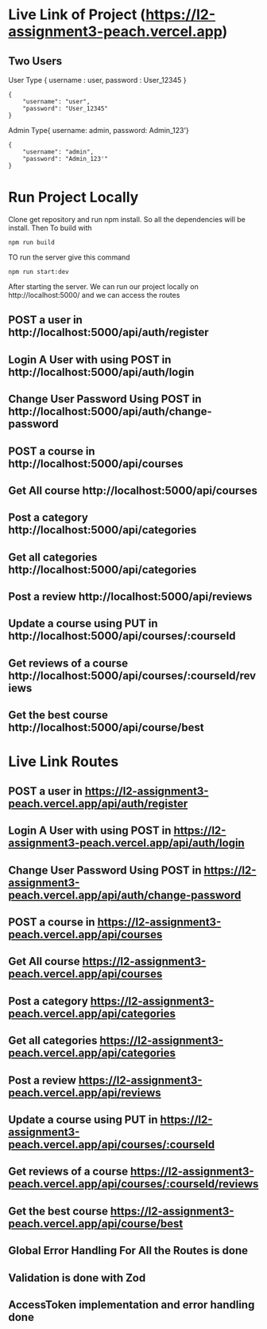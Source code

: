 # Live Link of Project (https://l2-assignment3-peach.vercel.app)

## Two Users 
User Type {
username : user,
password : User_12345 }

```
{
    "username": "user",
    "password": "User_12345"
}

```

Admin Type{ 
username: admin,
password: Admin_123'}

```
{
    "username": "admin",
    "password": "Admin_123'"
}

```

# Run Project Locally
Clone get repository and run npm install. So all the dependencies will be install.
Then To build with 
```
npm run build
```
TO run the server give this command
```
npm run start:dev
```
After starting the server. We can run our project locally on http://localhost:5000/ and we can access the routes
## POST a user in http://localhost:5000/api/auth/register
## Login A User with using POST in http://localhost:5000/api/auth/login
## Change User Password Using POST in http://localhost:5000/api/auth/change-password
## POST a course in http://localhost:5000/api/courses
## Get All course http://localhost:5000/api/courses
## Post a category http://localhost:5000/api/categories
## Get all categories http://localhost:5000/api/categories
## Post a review http://localhost:5000/api/reviews
## Update a course using PUT in  http://localhost:5000/api/courses/:courseId
## Get reviews of a course http://localhost:5000/api/courses/:courseId/reviews
## Get the best course http://localhost:5000/api/course/best

# Live Link Routes 
## POST a user in https://l2-assignment3-peach.vercel.app/api/auth/register
## Login A User with using POST in https://l2-assignment3-peach.vercel.app/api/auth/login
## Change User Password Using POST in https://l2-assignment3-peach.vercel.app/api/auth/change-password
## POST a course in https://l2-assignment3-peach.vercel.app/api/courses
## Get All course https://l2-assignment3-peach.vercel.app/api/courses
## Post a category https://l2-assignment3-peach.vercel.app/api/categories
## Get all categories https://l2-assignment3-peach.vercel.app/api/categories
## Post a review https://l2-assignment3-peach.vercel.app/api/reviews
## Update a course using PUT in  https://l2-assignment3-peach.vercel.app/api/courses/:courseId
## Get reviews of a course https://l2-assignment3-peach.vercel.app/api/courses/:courseId/reviews
## Get the best course https://l2-assignment3-peach.vercel.app/api/course/best


## Global Error Handling For All the Routes is done
## Validation is done with Zod
## AccessToken implementation and error handling done
 
